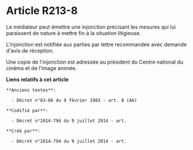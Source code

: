 # Article R213-8

Le médiateur peut émettre une injonction précisant les mesures qui lui paraissent de nature à mettre fin à la situation
litigieuse.

L'injonction est notifiée aux parties par lettre recommandée avec demande d'avis de réception.

Une copie de l'injonction est adressée au président du Centre national du cinéma et de l'image animée.

**Liens relatifs à cet article**

	**Anciens textes**:

	  - Décret n°83-86 du 9 février 1983 - art. 8 (Ab)

	**Codifié par**:

	  - Décret n°2014-794 du 9 juillet 2014 - art.

	**Créé par**:

	  - Décret n°2014-794 du 9 juillet 2014 - art.
